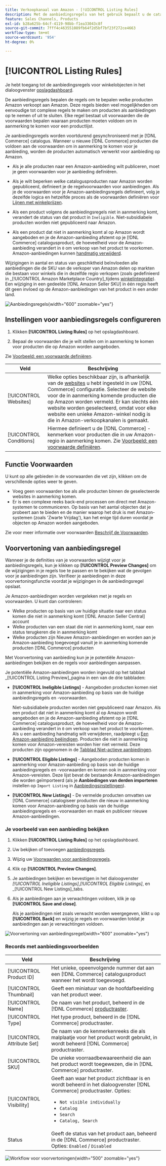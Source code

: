 ```yaml
---
title: Verkoopkanaal van Amazon - [!UICONTROL Listing Rules]
description: Met de aanbiedingsregels van het gebruik bepaalt u de catalogusproducten die als Amazon Marketplace-aanbiedingen worden gepubliceerd.
feature: Sales Channels, Products
exl-id: b28a625b-64cf-4119-98bb-f1ea33043c8f
source-git-commit: 7fff4c463551089fb64f2d5bf7bf23f272ce4663
workflow-type: tm+mt
source-wordcount: '954'
ht-degree: 0%

---
```


# [!UICONTROL Listing Rules]

Je hebt toegang tot de aanbiedingsregels voor winkelobjecten in het dialoogvenster [opslagdashboard](./amazon-store-dashboard.md).

De aanbiedingsregels bepalen de regels om te bepalen welke producten Amazon verkoopt aan Amazon. Deze regels bieden veel mogelijkheden om eenvoudige tot complexe regels te maken om producten als aanbiedingen op te nemen of uit te sluiten. Elke regel bestaat uit voorwaarden die de voorwaarden bepalen waaraan producten moeten voldoen om in aanmerking te komen voor een productlijst.

Je aanbiedingsregels worden voortdurend gesynchroniseerd met je [!DNL Commerce] catalogus. Wanneer u nieuwe [!DNL Commerce] producten die voldoen aan de voorwaarden om in aanmerking te komen voor je aanbieding, worden de producten automatisch verwerkt voor aanbieding op Amazon.

- Als je alle producten naar een Amazon-aanbieding wilt publiceren, moet je geen voorwaarden voor je aanbieding definiëren.

- Als je wilt beperken welke catalogusproducten naar Amazon worden gepubliceerd, definieert je de regelvoorwaarden voor aanbiedingen. Als je de voorwaarden voor je Amazon-aanbiedingsregels definieert, volg je dezelfde logica en hetzelfde proces als de voorwaarden definiëren voor [Lijnen met winkelprijzen](https://experienceleague.adobe.com/docs/commerce-admin/marketing/promotions/cart-rules/price-rules-cart.html).

- Als een product volgens de aanbiedingsregels niet in aanmerking komt, verandert de status van dat product in `Ineligible`. Niet-subsidiabele producten worden niet gepubliceerd naar Amazon.

- Als een product dat niet in aanmerking komt al op Amazon wordt aangeboden en je de Amazon-aanbieding afstemt op je [!DNL Commerce] catalogusproduct, de hoeveelheid voor de Amazon-aanbieding verandert in `0` om verkoop van het product te voorkomen. Amazon-aanbiedingen kunnen [handmatig verwijderd](./end-listings-manually.md).

Wijzigingen in aantal en status van geschiktheid beïnvloeden alle aanbiedingen die de SKU van de verkoper van Amazon delen op markten die bestaan voor winkels die in dezelfde regio verkopen (zoals gedefinieerd in _[!UICONTROL Amazon Marketplace Country]_tijdens [winkelintegratie](./store-integration.md)). Een wijziging in een gedeelde [!DNL Amazon Seller SKU] in één regio heeft dit geen invloed op de Amazon-aanbiedingen van het product in een ander land.

![Aanbiedingsregels](assets/ob-listing-rules.png){width="600" zoomable="yes"}

## Instellingen voor aanbiedingsregels configureren

1. Klikken **[!UICONTROL Listing Rules]** op het opslagdashboard.

1. Bepaal de voorwaarden die je wilt stellen om in aanmerking te komen voor producten die op Amazon worden aangeboden.

Zie [Voorbeeld: een voorwaarde definiëren](./ob-define-condition-example.md).

| Veld | Beschrijving |
|-------------------------|---------------------------------------------------------------------------------------------------------------------------------------------------------------------------------------------------------------------------------------------------------------------------------------------------------------------------------------------------------------------------------------|
| [!UICONTROL Websites] | Welke opties beschikbaar zijn, is afhankelijk van de [websites](https://experienceleague.adobe.com/docs/commerce-admin/start/setup/websites-stores-views.html) u hebt ingesteld in uw [!DNL Commerce] configuratie. Selecteer de website voor de in aanmerking komende producten die op Amazon worden vermeld. Er kan slechts één website worden geselecteerd, omdat voor elke website een unieke Amazon-winkel nodig is die in Amazon-verkoopkanalen is gemaakt. |
| [!UICONTROL Conditions] | Hiermee definieert u de [!DNL Commerce] -kenmerken voor producten die in uw Amazon-regio in aanmerking komen. Zie [Voorbeeld: een voorwaarde definiëren](./ob-define-condition-example.md). |

## Functie Voorwaarden

U kunt op alle gebieden in de voorwaarden die vet zijn, klikken om de verschillende opties weer te geven.

- Voeg geen voorwaarden toe als alle producten binnen de geselecteerde websites in aanmerking komen.
- Er is een complexe reeks back-end processen om direct met Amazon-systemen te communiceren. Op basis van het aantal objecten dat je probeert aan te bieden en de manier waarop het druk is met Amazon-systemen (zoals &#39;Zwarte Vrijdag&#39;), kan het enige tijd duren voordat je objecten op Amazon worden aangeboden.

Zie voor meer informatie over voorwaarden [Beschrijf de Voorwaarden](https://experienceleague.adobe.com/docs/commerce-admin/marketing/promotions/cart-rules/price-rules-cart.html).

## Voorvertoning van aanbiedingsregel

Wanneer je de definities van je voorwaarden wijzigt voor je aanbiedingsregels, kun je klikken op **[!UICONTROL Preview Changes]** om de wijzigingen in je regels toe te passen en te bekijken wat de gevolgen voor je aanbiedingen zijn. Verifieer je aanbiedingen in deze voorvertoningsfunctie voordat je wijzigingen in de aanbiedingsregel opslaat.

Je Amazon-aanbiedingen worden vergeleken met je regels en voorwaarden. U kunt dan controleren:

- Welke producten op basis van uw huidige situatie naar een status komen die niet in aanmerking komt [!DNL Amazon Seller Central] account
- Welke producten van een staat die niet in aanmerking komt, naar een status terugkeren die in aanmerking komt
- Welke producten zijn Nieuwe Amazon-aanbiedingen en worden aan je Amazon-aanbieding toegevoegd vanuit je in aanmerking komende producten [!DNL Commerce] producten

Met Voorvertoning van aanbieding kun je je potentiële Amazon-aanbiedingen bekijken en de regels voor aanbiedingen aanpassen.

Je potentiële Amazon-aanbiedingen worden ingevuld op het tabblad _[!UICONTROL Listing Preview]_pagina in een van de drie tabbladen:

- **[!UICONTROL Ineligible Listings]** - Aangeboden producten komen niet in aanmerking voor Amazon-aanbieding op basis van de huidige aanbiedingsregels en -voorwaarden.

  Niet-subsidiabele producten worden niet gepubliceerd naar Amazon. Als een product dat niet in aanmerking komt al op Amazon wordt aangeboden en je de Amazon-aanbieding afstemt op je [!DNL Commerce] catalogusproduct, de hoeveelheid voor de Amazon-aanbieding verandert in `0` om verkoop van het product te voorkomen. Als u een aanbieding handmatig wilt verwijderen, raadpleegt u [Een Amazon-aanbieding beëindigen](./end-listings-manually.md). Producten die niet in aanmerking komen voor Amazon-vereisten worden hier niet vermeld. Deze producten zijn opgenomen in de [Tabblad Niet-actieve aanbiedingen](./inactive-listings.md).

- **[!UICONTROL Eligible Listings]** - Aangeboden producten komen in aanmerking voor Amazon-aanbieding op basis van de huidige aanbiedingsregels en -voorwaarden en komen ook in aanmerking voor Amazon-vereisten. Deze lijst bevat de bestaande Amazon-aanbiedingen die worden geïmporteerd (als je **Aanbiedingen van derden importeren** instellen op `Import Listing` in [Aanbiedingsinstellingen](./third-party-listing-settings.md)).

- **[!UICONTROL New Listings]** - De vermelde producten omvatten uw [!DNL Commerce] catalogiseer producten die nieuw in aanmerking komen voor Amazon-aanbieding op basis van de huidige aanbiedingsregels en -voorwaarden en maak en publiceer nieuwe Amazon-aanbiedingen.

### Je voorbeeld van een aanbieding bekijken

1. Klikken **[!UICONTROL Listing Rules]** op het opslagdashboard.

1. Uw bekijken of toevoegen [aanbiedingsregels](./listing-rules.md).

1. Wijzig uw [Voorwaarden voor aanbiedingsregels](./ob-define-condition-example.md).

1. Klik op **[!UICONTROL Preview Changes]**.

1. Je aanbiedingen bekijken en bevestigen in het dialoogvenster _[!UICONTROL Ineligible Listings]_,_[!UICONTROL Eligible Listings]_, en _[!UICONTROL New Listings]_tabs.

1. Als je aanbiedingen aan je verwachtingen voldoen, klik je op **[!UICONTROL Save and close]**.

   Als je aanbiedingen niet zoals verwacht worden weergegeven, klikt u op **[!UICONTROL Back]** en wijzig je regels en voorwaarden totdat je aanbiedingen aan je verwachtingen voldoen.

![Voorvertoning van aanbiedingsregel](assets/amazon-listing-rule-preview.png){width="600" zoomable="yes"}

### Records met aanbiedingsvoorbeelden

| Veld | Beschrijving |
|----------------------------|---------------------------------------------------------------------------------------------------------------------------------------------------------------------------------------------------------|
| [!UICONTROL Product ID] | Het unieke, opeenvolgende nummer dat aan een [!DNL Commerce] catalogusproduct wanneer het wordt toegevoegd. |
| [!UICONTROL Thumbnail] | Geeft een miniatuur van de hoofdafbeelding van het product weer. |
| [!UICONTROL Name] | De naam van het product, beheerd in de [!DNL Commerce] [productraster](https://experienceleague.adobe.com/docs/commerce-admin/catalog/products/products-list.html). |
| [!UICONTROL Type] | Het type product, beheerd in de [!DNL Commerce] productraster. |
| [!UICONTROL Attribute Set] | De naam van de kenmerkenreeks die als malplaatje voor het product wordt gebruikt, in wordt beheerd [!DNL Commerce] productraster. |
| [!UICONTROL SKU] | De unieke voorraadbewaareenheid die aan het product wordt toegewezen, die in [!DNL Commerce] productraster. |
| [!UICONTROL Visibility] | Geeft aan waar het product zichtbaar is en wordt beheerd in het dialoogvenster [!DNL Commerce] productraster. Opties:<ul><li>`Not visible individually`</li><li>`Catalog`</li><li>`Search`</li><li>`Catalog, Search`</li></ul> |
| Status | Geeft de status van het product aan, beheerd in de [!DNL Commerce] productraster. Opties: `Enabled` / `Disabled` |

![Workflow voor voorvertoningen](assets/listing-preview-flowchart.png){width="500" zoomable="yes"}
